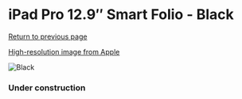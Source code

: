 # iPad Pro 12.9″ Smart Folio - Black

[Return to previous page](/ipad_pro4)

[High-resolution image from Apple](https://store.storeimages.cdn-apple.com/8756/as-images.apple.com/is/MJMG3?wid=4500&hei=4500&fmt=png)

<div style="width: 384px"><img src="/everysource/MJMG3.png" alt="Black"></div>

### Under construction
